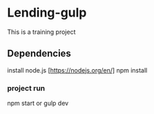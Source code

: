 # Lending-gulp
This is a training project

## Dependencies
install node.js [https://nodejs.org/en/]
npm install

### project run
npm start or gulp dev